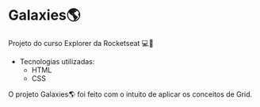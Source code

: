 # Galaxies🌎

Projeto do curso Explorer da Rocketseat 💻🚀

- Tecnologias utilizadas:
    - HTML
    - CSS

O projeto Galaxies🌎 foi feito com o intuito de aplicar os conceitos de Grid.
